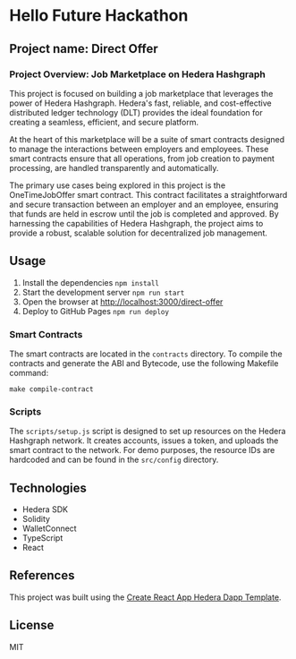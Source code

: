 # Hello Future Hackathon

## Project name: Direct Offer

### Project Overview: Job Marketplace on Hedera Hashgraph

This project is focused on building a job marketplace that leverages the power of Hedera Hashgraph. Hedera's fast, reliable, 
and cost-effective distributed ledger technology (DLT) provides the ideal foundation for creating a seamless, efficient, 
and secure platform.

At the heart of this marketplace will be a suite of smart contracts designed to manage the interactions between employers and employees.
These smart contracts ensure that all operations, from job creation to payment processing, are handled transparently and 
automatically.

The primary use cases being explored in this project is the OneTimeJobOffer smart contract. This contract facilitates 
a straightforward and secure transaction between an employer and an employee, ensuring that funds are held in escrow until 
the job is completed and approved. By harnessing the capabilities of Hedera Hashgraph, the project aims to provide a robust, 
scalable solution for decentralized job management.


## Usage

1. Install the dependencies ```npm install```
2. Start the development server ```npm run start```
3. Open the browser at [http://localhost:3000/direct-offer](http://localhost:3000/direct-offer)
4. Deploy to GitHub Pages ```npm run deploy```

### Smart Contracts

The smart contracts are located in the `contracts` directory. To compile the contracts and generate the ABI and Bytecode, use the following Makefile command:
```shell
make compile-contract
```

### Scripts

The `scripts/setup.js` script is designed to set up resources on the Hedera Hashgraph network. It creates accounts, issues a token, and uploads the smart contract to the network. For demo purposes, the resource IDs are hardcoded and can be found in the `src/config` directory.

## Technologies

* Hedera SDK
* Solidity
* WalletConnect
* TypeScript
* React

## References

This project was built using the [Create React App Hedera Dapp Template](https://github.com/hedera-dev/cra-hedera-dapp-template).

## License

MIT



